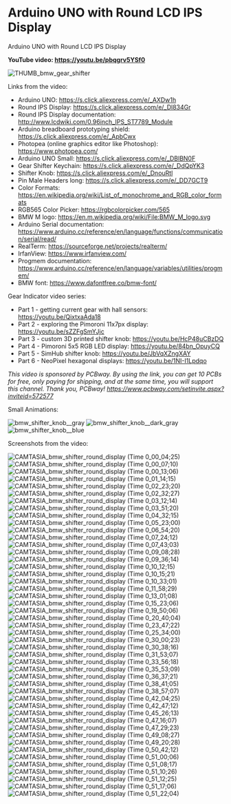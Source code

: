 # Arduino UNO with Round LCD IPS Display
Arduino UNO with Round LCD IPS Display



**YouTube video: https://youtu.be/pbqgrv5YSf0**

![THUMB_bmw_gear_shifter](https://github.com/upiir/arduino_round_lcd_display/assets/117754156/5a7e302a-e4de-4222-9936-37cac3da4cf4)

Links from the video:
- Arduino UNO: https://s.click.aliexpress.com/e/_AXDw1h
- Round IPS Display: https://s.click.aliexpress.com/e/_Dl834Gr
- Round IPS Display documentation: http://www.lcdwiki.com/0.96inch_IPS_ST7789_Module
- Arduino breadboard prototyping shield: https://s.click.aliexpress.com/e/_ApbCwx
- Photopea (online graphics editor like Photoshop): https://www.photopea.com/
- Arduino UNO Small: https://s.click.aliexpress.com/e/_DBlBN0F
- Gear Shifter Keychain: https://s.click.aliexpress.com/e/_DdQpYK3
- Shifter Knob: https://s.click.aliexpress.com/e/_DnouRtl
- Pin Male Headers long: https://s.click.aliexpress.com/e/_DD7GCT9
- Color Formats: https://en.wikipedia.org/wiki/List_of_monochrome_and_RGB_color_formats
- RGB565 Color Picker: https://rgbcolorpicker.com/565
- BMW M logo: https://en.m.wikipedia.org/wiki/File:BMW_M_logo.svg
- Arduino Serial documentation: https://www.arduino.cc/reference/en/language/functions/communication/serial/read/
- RealTerm: https://sourceforge.net/projects/realterm/
- IrfanView: https://www.irfanview.com/
- Progmem documentation: https://www.arduino.cc/reference/en/language/variables/utilities/progmem/
- BMW font: https://www.dafontfree.co/bmw-font/

Gear Indicator video series:
- Part 1 - getting current gear with hall sensors: https://youtu.be/QixtxaAda18
- Part 2 - exploring the Pimoroni 11x7px display: https://youtu.be/sZZFgSmYJjc
- Part 3 - custom 3D printed shifter knob: https://youtu.be/HcP48uCBzDQ
- Part 4 - Pimoroni 5x5 RGB LED display: https://youtu.be/84bn_OpuyCQ
- Part 5 - SimHub shifter knob: https://youtu.be/JbVqXZngXAY
- Part 6 - NeoPixel hexagonal displays: https://youtu.be/1NI-I1Lpdqo

_This video is sponsored by PCBway. By using the link, you can get 10 PCBs for free, only paying for shipping, and at the same time, you will support this channel. Thank you, PCBway! https://www.pcbway.com/setinvite.aspx?inviteid=572577_

Small Animations:

![bmw_shifter_knob__gray](https://github.com/upiir/arduino_round_lcd_display/assets/117754156/a9fe2e09-ec79-47d1-8969-e386e5ea7d16)
![bmw_shifter_knob__dark_gray](https://github.com/upiir/arduino_round_lcd_display/assets/117754156/a776a421-734e-400f-9aff-c098b9c3bae0)
![bmw_shifter_knob__blue](https://github.com/upiir/arduino_round_lcd_display/assets/117754156/2484d560-e9c9-41bf-b324-ebf85da29a60)



Screenshots from the video:

![CAMTASIA_bmw_shifter_round_display (Time 0_00_04;25)](https://github.com/upiir/arduino_round_lcd_display/assets/117754156/cb4a6750-6b73-4c69-8c1b-2f795e027518)
![CAMTASIA_bmw_shifter_round_display (Time 0_00_07;10)](https://github.com/upiir/arduino_round_lcd_display/assets/117754156/a665efde-4d0e-4998-87af-63b269202c46)
![CAMTASIA_bmw_shifter_round_display (Time 0_00_13;06)](https://github.com/upiir/arduino_round_lcd_display/assets/117754156/a99ad480-6fa6-4c5c-9b4e-378460280a33)
![CAMTASIA_bmw_shifter_round_display (Time 0_01_14;15)](https://github.com/upiir/arduino_round_lcd_display/assets/117754156/3261a5a5-04e2-4d34-803e-ac694f1aeab0)
![CAMTASIA_bmw_shifter_round_display (Time 0_02_23;20)](https://github.com/upiir/arduino_round_lcd_display/assets/117754156/caa2b553-052a-461c-b322-5839da85d659)
![CAMTASIA_bmw_shifter_round_display (Time 0_02_32;27)](https://github.com/upiir/arduino_round_lcd_display/assets/117754156/c9516026-3d1d-4a7e-bff1-b7aedf69d4ec)
![CAMTASIA_bmw_shifter_round_display (Time 0_03_12;14)](https://github.com/upiir/arduino_round_lcd_display/assets/117754156/aef90db5-fa46-4b60-993e-e3873cb135d2)
![CAMTASIA_bmw_shifter_round_display (Time 0_03_51;20)](https://github.com/upiir/arduino_round_lcd_display/assets/117754156/557e4f19-4d7a-47ad-8b9f-b8e54dbe9d7d)
![CAMTASIA_bmw_shifter_round_display (Time 0_04_32;15)](https://github.com/upiir/arduino_round_lcd_display/assets/117754156/bdb967fe-1833-45ba-b5d3-7166f7ee74b5)
![CAMTASIA_bmw_shifter_round_display (Time 0_05_23;00)](https://github.com/upiir/arduino_round_lcd_display/assets/117754156/ef4359dd-ce9d-4629-8e8e-22c54475c208)
![CAMTASIA_bmw_shifter_round_display (Time 0_06_54;20)](https://github.com/upiir/arduino_round_lcd_display/assets/117754156/42746ba9-cd0e-4428-b71f-892f3633cfc7)
![CAMTASIA_bmw_shifter_round_display (Time 0_07_24;12)](https://github.com/upiir/arduino_round_lcd_display/assets/117754156/444bc08b-d723-4fde-b956-4da67766707c)
![CAMTASIA_bmw_shifter_round_display (Time 0_07_43;03)](https://github.com/upiir/arduino_round_lcd_display/assets/117754156/8d9522be-1ee1-4559-bdad-19c7d44f9ac0)
![CAMTASIA_bmw_shifter_round_display (Time 0_09_08;28)](https://github.com/upiir/arduino_round_lcd_display/assets/117754156/68609db8-b005-4b48-bd9f-04b53e013ecb)
![CAMTASIA_bmw_shifter_round_display (Time 0_09_36;14)](https://github.com/upiir/arduino_round_lcd_display/assets/117754156/5feabac2-df47-4ba8-9208-ff87fce1c458)
![CAMTASIA_bmw_shifter_round_display (Time 0_10_12;15)](https://github.com/upiir/arduino_round_lcd_display/assets/117754156/8a7502c7-45f6-4907-987a-1330c8cb217f)
![CAMTASIA_bmw_shifter_round_display (Time 0_10_15;21)](https://github.com/upiir/arduino_round_lcd_display/assets/117754156/2212f45e-e611-49ff-9c92-95767117910a)
![CAMTASIA_bmw_shifter_round_display (Time 0_10_33;01)](https://github.com/upiir/arduino_round_lcd_display/assets/117754156/178b4ebb-e4ac-462b-a38c-ea575a44738a)
![CAMTASIA_bmw_shifter_round_display (Time 0_11_58;29)](https://github.com/upiir/arduino_round_lcd_display/assets/117754156/cd161ac9-2a0f-4e5f-b082-5492ef7e2123)
![CAMTASIA_bmw_shifter_round_display (Time 0_13_01;08)](https://github.com/upiir/arduino_round_lcd_display/assets/117754156/0602465a-5e5a-4732-8144-3d896980c972)
![CAMTASIA_bmw_shifter_round_display (Time 0_15_23;06)](https://github.com/upiir/arduino_round_lcd_display/assets/117754156/610630d2-758b-488c-a61d-15219f38e1cf)
![CAMTASIA_bmw_shifter_round_display (Time 0_19_50;06)](https://github.com/upiir/arduino_round_lcd_display/assets/117754156/02e14884-a746-4d84-be45-1516e4ac4314)
![CAMTASIA_bmw_shifter_round_display (Time 0_20_40;04)](https://github.com/upiir/arduino_round_lcd_display/assets/117754156/fbaeae2a-1a58-45c6-b7f5-1f75bff23f7e)
![CAMTASIA_bmw_shifter_round_display (Time 0_23_47;22)](https://github.com/upiir/arduino_round_lcd_display/assets/117754156/6cecf700-5689-4c2a-99b5-51cee3603b91)
![CAMTASIA_bmw_shifter_round_display (Time 0_25_34;00)](https://github.com/upiir/arduino_round_lcd_display/assets/117754156/103beff4-61ad-46e2-b863-a1d08c3c9b49)
![CAMTASIA_bmw_shifter_round_display (Time 0_30_00;23)](https://github.com/upiir/arduino_round_lcd_display/assets/117754156/73e75f2a-699d-4b80-a823-708afa736e8e)
![CAMTASIA_bmw_shifter_round_display (Time 0_30_38;16)](https://github.com/upiir/arduino_round_lcd_display/assets/117754156/c1786401-2b66-4e55-8b3e-a7c3f3e9474b)
![CAMTASIA_bmw_shifter_round_display (Time 0_31_53;07)](https://github.com/upiir/arduino_round_lcd_display/assets/117754156/d55c4885-0f8d-4d55-9b1d-a157150561e4)
![CAMTASIA_bmw_shifter_round_display (Time 0_33_56;18)](https://github.com/upiir/arduino_round_lcd_display/assets/117754156/218ff6e3-b9a4-43f5-96fb-e74e8fc92b19)
![CAMTASIA_bmw_shifter_round_display (Time 0_35_53;09)](https://github.com/upiir/arduino_round_lcd_display/assets/117754156/86ce9b61-413c-4d75-b0d9-479293654606)
![CAMTASIA_bmw_shifter_round_display (Time 0_36_37;21)](https://github.com/upiir/arduino_round_lcd_display/assets/117754156/c029cd03-9fc6-4604-89fb-f168ade690fd)
![CAMTASIA_bmw_shifter_round_display (Time 0_38_41;05)](https://github.com/upiir/arduino_round_lcd_display/assets/117754156/69cf52f1-baab-490d-be3d-a2e8fe6c37e8)
![CAMTASIA_bmw_shifter_round_display (Time 0_38_57;07)](https://github.com/upiir/arduino_round_lcd_display/assets/117754156/baa1c78d-9830-400d-8fa9-644619d365db)
![CAMTASIA_bmw_shifter_round_display (Time 0_42_04;25)](https://github.com/upiir/arduino_round_lcd_display/assets/117754156/38b68ef3-fa0d-4ac5-aab8-8d37fd462212)
![CAMTASIA_bmw_shifter_round_display (Time 0_42_47;12)](https://github.com/upiir/arduino_round_lcd_display/assets/117754156/b9df0b69-a128-4b3d-981d-e16b376530b6)
![CAMTASIA_bmw_shifter_round_display (Time 0_45_26;13)](https://github.com/upiir/arduino_round_lcd_display/assets/117754156/cdde9a2d-7603-4c18-ae28-71ce99e880ce)
![CAMTASIA_bmw_shifter_round_display (Time 0_47_16;07)](https://github.com/upiir/arduino_round_lcd_display/assets/117754156/c29a778c-8559-47a3-af7a-1cc01c50211c)
![CAMTASIA_bmw_shifter_round_display (Time 0_47_29;23)](https://github.com/upiir/arduino_round_lcd_display/assets/117754156/215f00f1-92cf-4a73-81b0-a16110a4f23a)
![CAMTASIA_bmw_shifter_round_display (Time 0_49_08;27)](https://github.com/upiir/arduino_round_lcd_display/assets/117754156/6d92a8b1-63e0-4db4-84f4-a51d82971e01)
![CAMTASIA_bmw_shifter_round_display (Time 0_49_20;28)](https://github.com/upiir/arduino_round_lcd_display/assets/117754156/ab12bd3a-ffb3-4f42-8fdf-1a9db1f51d23)
![CAMTASIA_bmw_shifter_round_display (Time 0_50_42;12)](https://github.com/upiir/arduino_round_lcd_display/assets/117754156/d7f8831a-01d1-4317-8ad6-ef44f658e60a)
![CAMTASIA_bmw_shifter_round_display (Time 0_51_00;06)](https://github.com/upiir/arduino_round_lcd_display/assets/117754156/563d63ec-96fd-4ee7-b65b-4f188cf45006)
![CAMTASIA_bmw_shifter_round_display (Time 0_51_08;17)](https://github.com/upiir/arduino_round_lcd_display/assets/117754156/417968fa-a5a6-4637-95f9-721d714187be)
![CAMTASIA_bmw_shifter_round_display (Time 0_51_10;26)](https://github.com/upiir/arduino_round_lcd_display/assets/117754156/389d144e-5166-4d5a-9dde-ced14e0f88de)
![CAMTASIA_bmw_shifter_round_display (Time 0_51_12;25)](https://github.com/upiir/arduino_round_lcd_display/assets/117754156/ce0395bf-4b9d-4269-ac5a-db6abd33d225)
![CAMTASIA_bmw_shifter_round_display (Time 0_51_17;06)](https://github.com/upiir/arduino_round_lcd_display/assets/117754156/2310b3b5-2409-4b1c-922f-76671b82c3f8)
![CAMTASIA_bmw_shifter_round_display (Time 0_51_22;04)](https://github.com/upiir/arduino_round_lcd_display/assets/117754156/03cd4656-9608-4e1b-a694-152a26743c24)




